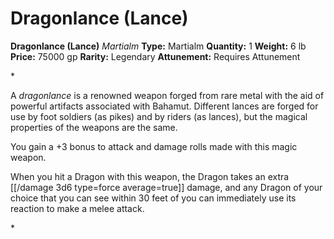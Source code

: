 # Dragonlance (Lance)

**Dragonlance (Lance)**
_Martialm_
**Type:** Martialm
**Quantity:** 1
**Weight:** 6 lb
**Price:** 75000 gp
**Rarity:** Legendary
**Attunement:** Requires Attunement

*<p>A *dragonlance* is a renowned weapon forged from rare metal with the aid of powerful artifacts associated with Bahamut. Different lances are forged for use by foot soldiers (as pikes) and by riders (as lances), but the magical properties of the weapons are the same.

You gain a +3 bonus to attack and damage rolls made with this magic weapon.

When you hit a Dragon with this weapon, the Dragon takes an extra  [[/damage 3d6 type=force average=true]] damage, and any Dragon of your choice that you can see within 30 feet of you can immediately use its reaction to make a melee attack.</p>*
